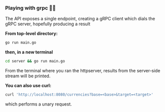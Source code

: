 ### Playing with grpc :man_technologist:

The API exposes a single endpoint, creating a gRPC client which dials the gRPC server, hopefully producing a result


**From top-level directory:**

```bash
go run main.go
```

**then, in a new terminal**

```bash
cd server && go run main.go
```
From the terminal where you ran the httpserver, results from the server-side stream will be printed.

**You can also use curl:**

```bash
curl 'http://localhost:8080/currencies?base=<base>&target=<target>'
```
which performs a unary request.

